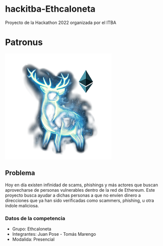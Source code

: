 # hackitba-Ethcaloneta
Proyecto de la Hackathon 2022 organizada por el ITBA

# Patronus
![](/images/logo-modified.png)

## Problema
Hoy en día existen infinidad de scams, phishings y más actores que buscan aprovecharse de personas vulnerables dentro de la red de Ethereum. Este proyecto busca ayudar a dichas personas a que no envíen dinero a direcciones que ya han sido verificadas como scammers, phishing, u otra índole maliciosa.

### Datos de la competencia
* Grupo: Ethcaloneta
* Integrantes: Juan Pose - Tomás Marengo
* Modalida: Presencial
